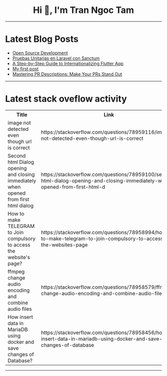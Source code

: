 <h1 align="center">Hi 👋, I'm Tran Ngoc Tam</h1>

---

# Latest Blog Posts 
<!-- BLOG-POST-LIST:START -->
- [Open Source Development](https://dev.to/amullagaliev/open-source-development-5309)
- [Pruebas Unitarias en Laravel con Sanctum](https://dev.to/rzerostern/pruebas-unitarias-en-laravel-con-sanctum-4556)
- [A Step-by-Step Guide to Internationalizing Flutter App](https://dev.to/curtlycritchlow/a-step-by-step-guide-to-internationalizing-flutter-app-457e)
- [My first post](https://dev.to/sych_andrii/my-first-post-1n94)
- [Mastering PR Descriptions: Make Your PRs Stand Out](https://dev.to/pr-pilot/mastering-pr-descriptions-make-your-prs-stand-out-efe)
<!-- BLOG-POST-LIST:END -->

---

# Latest stack oveflow activity
<table>
  <tr><th>Title</th><th>Link</th></tr>
  <!-- STACKOVERFLOW:START --><tr><td>image not detected even though url is correct</td><td>https://stackoverflow.com/questions/78959116/image-not-detected-even-though-url-is-correct</td></tr><tr><td>Second html Dialog opening and closing immediately when opened from first html dialog</td><td>https://stackoverflow.com/questions/78959100/second-html-dialog-opening-and-closing-immediately-when-opened-from-first-html-d</td></tr><tr><td>How to make TELEGRAM to Join compulsory to access the website&#39;s page?</td><td>https://stackoverflow.com/questions/78958994/how-to-make-telegram-to-join-compulsory-to-access-the-websites-page</td></tr><tr><td>ffmpeg change audio encoding and combine audio files</td><td>https://stackoverflow.com/questions/78958579/ffmpeg-change-audio-encoding-and-combine-audio-files</td></tr><tr><td>How insert data in MariaDB using docker and save changes of Database?</td><td>https://stackoverflow.com/questions/78958456/how-insert-data-in-mariadb-using-docker-and-save-changes-of-database</td></tr><!-- STACKOVERFLOW:END -->
</table>

---


